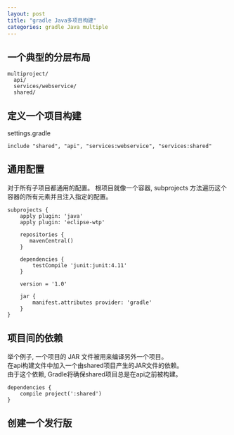 ```yaml
---
layout: post
title: "gradle Java多项目构建"
categories: gradle Java multiple
---
```


## 一个典型的分层布局
```
multiproject/
  api/
  services/webservice/
  shared/
```

##  定义一个项目构建
settings.gradle
```
include "shared", "api", "services:webservice", "services:shared"
```

## 通用配置
对于所有子项目都通用的配置。 
根项目就像一个容器, subprojects 方法遍历这个容器的所有元素并且注入指定的配置。
```
subprojects {
    apply plugin: 'java'
    apply plugin: 'eclipse-wtp'

    repositories {
       mavenCentral()
    }

    dependencies {
        testCompile 'junit:junit:4.11'
    }

    version = '1.0'

    jar {
        manifest.attributes provider: 'gradle'
    }
}
```

## 项目间的依赖
举个例子, 一个项目的 JAR 文件被用来编译另外一个项目。  
在api构建文件中加入一个由shared项目产生的JAR文件的依赖。  
由于这个依赖, Gradle将确保shared项目总是在api之前被构建。  

```
dependencies {
    compile project(':shared')
}
```

## 创建一个发行版